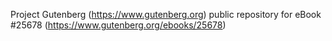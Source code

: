 Project Gutenberg (https://www.gutenberg.org) public repository for eBook #25678 (https://www.gutenberg.org/ebooks/25678)
